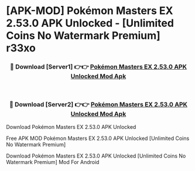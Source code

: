 # [APK-MOD] Pokémon Masters EX 2.53.0 APK Unlocked - [Unlimited Coins No Watermark Premium] r33xo



<div align="center">
<h3>🔴 Download [Server1] 👉👉 <a href="https://momento.my/?title=Pokémon_Masters_EX_2.53.0_APK_Unlocked">Pokémon Masters EX 2.53.0 APK Unlocked Mod Apk</a></h3><br>

<h3>🔴 Download [Server2] 👉👉 <a href="https://momento.my/?title=Pokémon_Masters_EX_2.53.0_APK_Unlocked">Pokémon Masters EX 2.53.0 APK Unlocked Mod Apk</a></h3>
</div>



Download Pokémon Masters EX 2.53.0 APK Unlocked 

Free APK MOD Pokémon Masters EX 2.53.0 APK Unlocked [Unlimited Coins No Watermark Premium]

Download Pokémon Masters EX 2.53.0 APK Unlocked [Unlimited Coins No Watermark Premium] Mod For Android
